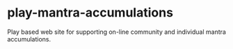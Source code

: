 # play-mantra-accumulations
Play based web site for supporting on-line community and individual mantra accumulations.
